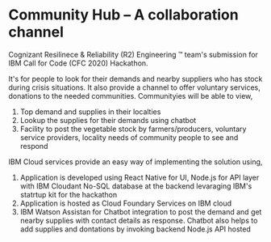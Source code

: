 # Community Hub – A collaboration channel 
Cognizant Resilinece & Reliability (R2) Engineering ™ team's submission for IBM Call for Code (CFC 2020) Hackathon.

It's for people to look for their demands and nearby suppliers who has stock during crisis situations. It also provide a channel to offer voluntary services, donations to the needed communities. Communityies will be able to view,
1. Top demand and supplies in their localties
2. Lookup the supplies for their demands using chatbot 
3. Facility to post the vegetable stock by farmers/producers, voluntary service providers, locality needs of community people to see and respond

IBM Cloud services provide an easy way of implementing the solution using,
1. Application is developed using React Native for UI, Node.js for API layer with IBM Cloudant No-SQL database at the backend levaraging IBM's statrtup kit for the hackathon
2. Application is hosted as Cloud Foundary Services on IBM cloud
3. IBM Watson Assistan for Chatbot integration to post the demand and get nearby supplies with contact details as response. Chatbot also helps to add supplies and dontations by invoking backend Node.js API hosted
